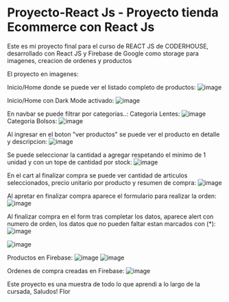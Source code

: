 # Proyecto-React Js - Proyecto tienda Ecommerce con React Js

Este es mi proyecto final para el curso de REACT JS de CODERHOUSE, desarrollado con React JS y Firebase de Google como storage para imagenes, creacion de ordenes y productos

El proyecto en imagenes:

Inicio/Home donde se puede ver el listado completo de productos:
![image](https://user-images.githubusercontent.com/99660646/212424776-8d8e1910-7841-4f02-8948-aec8d1ff03a6.png)

Inicio/Home con Dark Mode activado:
![image](https://user-images.githubusercontent.com/99660646/212424877-47bb45e9-e973-45f9-93f3-b523e74704d4.png)

En navbar se puede filtrar por categorias..:
Categoria Lentes:
![image](https://user-images.githubusercontent.com/99660646/212424984-230084c6-7dc8-4b03-b5e8-e88e2990212e.png)
Categoria Bolsos:
![image](https://user-images.githubusercontent.com/99660646/212425075-ca833ce5-8176-4cc2-99df-0bb7742093ab.png)

Al ingresar en el boton "ver productos" se puede ver el producto en detalle y descripcion:
![image](https://user-images.githubusercontent.com/99660646/212425179-2b303326-c1dc-4fbf-b9d0-675114bfaa0e.png)

Se puede seleccionar la cantidad a agregar respetando el minimo de 1 unidad y con un tope de cantidad por stock:
![image](https://user-images.githubusercontent.com/99660646/212425302-195eb8d4-4ae2-429a-9b9c-e4f09b959c0b.png)

En el cart al finalizar compra se puede ver cantidad de articulos seleccionados, precio unitario por producto y resumen de compra:
![image](https://user-images.githubusercontent.com/99660646/212426052-0255d0e8-da4f-4c94-819b-bed70a037537.png)

Al apretar en finalizar compra aparece el formulario para realizar la orden:
![image](https://user-images.githubusercontent.com/99660646/212426614-05fbea25-dd55-46e6-b2b0-d86125bad05f.png)


Al finalizar compra en el form tras completar los datos, aparece alert con numero de orden, los datos que no pueden faltar estan marcados con (*):
![image](https://user-images.githubusercontent.com/99660646/212427066-1b5295bc-1838-460e-93e5-95a5df8dbfb4.png)

![image](https://user-images.githubusercontent.com/99660646/212426818-31094639-add1-4ba2-a0d3-bc929e2b7cfd.png)

Productos en Firebase:
![image](https://user-images.githubusercontent.com/99660646/212427261-54078f53-5a9d-47a1-8e2d-400e415f8112.png)
![image](https://user-images.githubusercontent.com/99660646/212427380-9e85d1a7-b6e2-468b-82d6-8a7c1735972c.png)

Ordenes de compra creadas en Firebase:
![image](https://user-images.githubusercontent.com/99660646/212427518-af0bf663-733f-45e6-be58-cea53ed59212.png)

Este proyecto es una muestra de todo lo que aprendi a lo largo de la cursada,
Saludos!
Flor 



